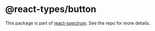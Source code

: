 # @react-types/button

This package is part of [react-spectrum](https://github.com/watheia/spectrum). See the repo for more details.

